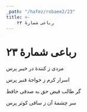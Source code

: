 ```yaml
---
_path: "/hafez/robaee2/23"
title: >-
    رباعی شمارهٔ ۲۳
---
```

# رباعی شمارهٔ ۲۳

<div class="b" id="bn1"><div class="m1"><p>مردی ز کنندهٔ در خیبر پرس</p></div>
<div class="m2"><p>اسرار کرم ز خواجهٔ قنبر پرس</p></div></div>
<div class="b" id="bn2"><div class="m1"><p>گر طالب فیض حق به صدقی حافظ</p></div>
<div class="m2"><p>سر چشمهٔ آن ز ساقی کوثر پرس</p></div></div>
